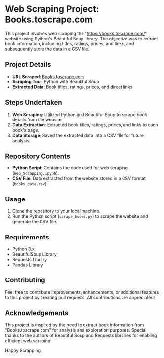 # Web Scraping Project: Books.toscrape.com

This project involves web scraping the "https://books.toscrape.com/" website using Python's Beautiful Soup library. The objective was to extract book information, including titles, ratings, prices, and links, and subsequently store the data in a CSV file.

## Project Details

- **URL Scraped**: [Books.toscrape.com](https://books.toscrape.com/)
- **Scraping Tool**: Python with Beautiful Soup
- **Extracted Data**: Book titles, ratings, prices, and direct links

## Steps Undertaken

1. **Web Scraping**: Utilized Python and Beautiful Soup to scrape book details from the website.
2. **Data Extraction**: Extracted book titles, ratings, prices, and links to each book's page.
3. **Data Storage**: Saved the extracted data into a CSV file for future analysis.

## Repository Contents

- **Python Script**: Contains the code used for web scraping (`Web_Scrapping.ipynb`).
- **CSV File**: Data extracted from the website stored in a CSV format (`books_data.csv`).

## Usage

1. Clone the repository to your local machine.
2. Run the Python script (`scrape_books.py`) to scrape the website and generate the CSV file.

## Requirements

- Python 3.x
- BeautifulSoup Library
- Requests Library
- Pandas Library

## Contributing

Feel free to contribute improvements, enhancements, or additional features to this project by creating pull requests. All contributions are appreciated!

## Acknowledgements

This project is inspired by the need to extract book information from "Books.toscrape.com" for analysis and exploration purposes. Special thanks to the authors of Beautiful Soup and Requests libraries for enabling efficient web scraping.

Happy Scrapping! 

